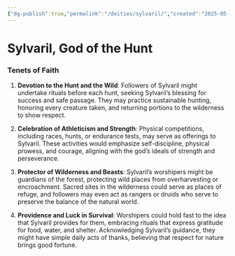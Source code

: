 ```yaml
---
{"dg-publish":true,"permalink":"/deities/sylvaril/","created":"2025-05-12T18:46:46.935-07:00","updated":"2025-01-20T20:21:06.000-08:00"}
---
```



# Sylvaril, God of the Hunt


### Tenets of Faith
1. **Devotion to the Hunt and the Wild**: Followers of Sylvaril might undertake rituals before each hunt, seeking Sylvaril’s blessing for success and safe passage. They may practice sustainable hunting, honoring every creature taken, and returning portions to the wilderness to show respect.

2. **Celebration of Athleticism and Strength**: Physical competitions, including races, hunts, or endurance tests, may serve as offerings to Sylvaril. These activities would emphasize self-discipline, physical prowess, and courage, aligning with the god’s ideals of strength and perseverance.

3. **Protector of Wilderness and Beasts**: Sylvaril’s worshipers might be guardians of the forest, protecting wild places from overharvesting or encroachment. Sacred sites in the wilderness could serve as places of refuge, and followers may even act as rangers or druids who serve to preserve the balance of the natural world.

4. **Providence and Luck in Survival**: Worshipers could hold fast to the idea that Sylvaril provides for them, embracing rituals that express gratitude for food, water, and shelter. Acknowledging Sylvaril’s guidance, they might have simple daily acts of thanks, believing that respect for nature brings good fortune.

